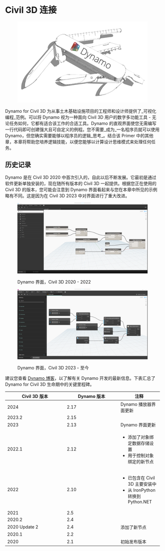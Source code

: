 # Civil 3D 连接

<figure><img src="../.gitbook/assets/DynamoSwissKnife-WhiteBackground_edit (2).jpg" alt="" width="563"><figcaption></figcaption></figure>

Dynamo for Civil 3D 为从事土木基础设施项目的工程师和设计师提供了_可视化编程_范例。可以将 Dynamo 视为一种面向 Civil 3D 用户的数字多功能工具 - 无论任务如何，它都有适合该工作的合适工具。Dynamo 的直观界面使您无需编写一行代码即可创建强大且可自定义的例程。您不需要_成为_一名程序员就可以使用 Dynamo，但您确实需要能够以程序员的逻辑_思考_。结合该 Primer 中的其他章，本章将帮助您培养逻辑技能，以便您能够以计算设计思维模式来处理任何任务。

## 历史记录

Dynamo 是在 Civil 3D 2020 中首次引入的，自此以后不断发展。它最初是通过软件更新单独安装的，现在随所有版本的 Civil 3D 一起提供。根据您正在使用的 Civil 3D 的版本，您可能会注意到 Dynamo 界面看起来与您在本章中所见的示例略有不同。这是因为在 Civil 3D 2023 中对界面进行了重大改进。

<figure><img src="../.gitbook/assets/c3d-ui-old.png" alt=""><figcaption><p>Dynamo 界面，Civil 3D 2020 - 2022</p></figcaption></figure>

<figure><img src="../.gitbook/assets/c3d-ui-new.png" alt=""><figcaption><p>Dynamo 界面，Civil 3D 2023 - 至今</p></figcaption></figure>

建议您查看 [Dynamo 博客](https://dynamobim.org/blog/)，以了解有关 Dynamo 开发的最新信息。下表汇总了 Dynamo for Civil 3D 生命期中的关键里程碑。

<table data-full-width="false"><thead><tr><th width="180">Civil 3D 版本</th><th width="161">Dynamo 版本</th><th>注释</th></tr></thead><tbody><tr><td>2024</td><td>2.17</td><td>Dynamo 播放器界面更新</td></tr><tr><td>2023.2</td><td>2.15</td><td></td></tr><tr><td>2023</td><td>2.13</td><td>Dynamo 界面更新</td></tr><tr><td>2022.1</td><td>2.12</td><td><ul><li>添加了对象绑定数据存储设置</li><li>用于控制对象绑定的新节点</li></ul></td></tr><tr><td>2022</td><td>2.10</td><td><ul><li>已包含在 Civil 3D 主要安装中</li><li>从 IronPython 转换到 Python.NET</li></ul></td></tr><tr><td>2021</td><td>2.5</td><td></td></tr><tr><td>2020.2</td><td>2.4</td><td></td></tr><tr><td>2020 Update 2</td><td>2.4</td><td>添加了新节点</td></tr><tr><td>2020.1</td><td>2.2</td><td></td></tr><tr><td>2020</td><td>2.1</td><td>初始发布版本</td></tr></tbody></table>
